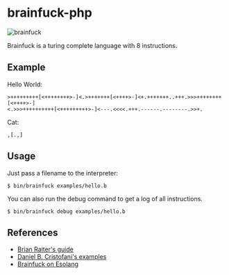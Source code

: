 # brainfuck-php

![brainfuck](doc/brainfuck.png)

Brainfuck is a turing complete language with 8 instructions.

## Example

Hello World:

    >+++++++++[<++++++++>-]<.>+++++++[<++++>-]<+.+++++++..+++.>>>++++++++[<++++>-]
    <.>>>++++++++++[<+++++++++>-]<---.<<<<.+++.------.--------.>>+.

Cat:

    ,[.,]

## Usage

Just pass a filename to the interpreter:

    $ bin/brainfuck examples/hello.b

You can also run the debug command to get a log of all instructions.

    $ bin/brainfuck debug examples/hello.b

## References

* [Brian Raiter's guide](http://www.muppetlabs.com/~breadbox/bf/)
* [Daniel B. Cristofani's examples](http://www.hevanet.com/cristofd/brainfuck/)
* [Brainfuck on Esolang](http://esolangs.org/wiki/Brainfuck)
